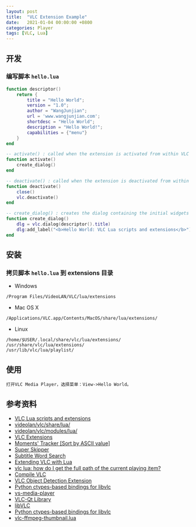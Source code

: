 ```yaml
---
layout: post
title:  "VLC Extension Example"
date:   2021-01-04 00:00:00 +0800
categories: Player
tags: [VLC, Lua]
---
```


## 开发
### 编写脚本 ```hello.lua```
```lua
function descriptor()
    return {
        title = "Hello World";
        version = "1.0";
        author = "WangJunjian";
        url = 'www.wangjunjian.com';
        shortdesc = "Hello World";
        description = "Hello World!";
        capabilities = {"menu"}
    }
end

-- activate() : called when the extension is activated from within VLC
function activate()
    create_dialog()
end

-- deactivate() : called when the extension is deactivated from within VLC
function deactivate()
    close()
    vlc.deactivate()
end

-- create_dialog() : creates the dialog containing the initial widgets
function create_dialog()
    dlg = vlc.dialog(descriptor().title)
    dlg:add_label("<b>Hello World: VLC Lua scripts and extensions</b>")
end
```

## 安装
### 拷贝脚本 ```hello.lua``` 到 extensions 目录
* Windows
```
/Program Files/VideoLAN/VLC/lua/extensions
```

* Mac OS X
```
/Applications/VLC.app/Contents/MacOS/share/lua/extensions/
```

* Linux
```
/home/$USER/.local/share/vlc/lua/extensions/
/usr/share/vlc/lua/extensions/
/usr/lib/vlc/lua/playlist/
```

## 使用
```
打开VLC Media Player，选择菜单：View->Hello World。
```

## 参考资料
* [VLC Lua scripts and extensions](https://www.videolan.org/developers/vlc/share/lua/README.txt)
* [videolan/vlc/share/lua/](https://github.com/videolan/vlc/tree/master/share/lua)
* [videolan/vlc/modules/lua/](https://github.com/videolan/vlc/tree/master/modules/lua)
* [VLC Extensions](https://addons.videolan.org/browse/cat/323/ord/latest/)
* [Moments' Tracker [Sort by ASCII value]](https://addons.videolan.org/p/1426091/)
* [Super Skipper](https://addons.videolan.org/p/1415936/)
* [Subtitle Word Search](https://addons.videolan.org/p/1154033/)
* [Extending VLC with Lua](http://www.coderholic.com/extending-vlc-with-lua/)
* [vlc lua: how do I get the full path of the current playing item?](https://stackoverflow.com/questions/24966228/vlc-lua-how-do-i-get-the-full-path-of-the-current-playing-item?rq=1)
* [Compile VLC](https://wiki.videolan.org/Category:Building/)
* [VLC Object Detection Extension](https://github.com/KarlHajal/VLC-Object-Detection-Extension)
* [Python ctypes-based bindings for libvlc](https://github.com/oaubert/python-vlc)
* [vs-media-player](https://github.com/mkloubert/vs-media-player)
* [VLC-Qt Library](https://github.com/vlc-qt/vlc-qt)
* [libVLC](https://www.yuque.com/lengyuezuixue/paayuv)
* [Python ctypes-based bindings for libvlc](https://github.com/oaubert/python-vlc)
* [vlc-ffmpeg-thumbnail.lua](https://gist.github.com/xenogenesi/9361b6bc1520527dcffdea34c8fa5e45)
